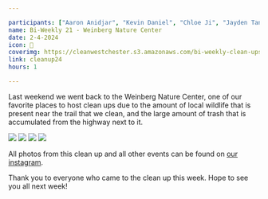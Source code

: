 ```yaml
---

participants: ["Aaron Anidjar", "Kevin Daniel", "Chloe Ji", "Jayden Tang", "Rick Yang"]
name: Bi-Weekly 21 - Weinberg Nature Center
date: 2-4-2024
icon: 🌳
coverimg: https://cleanwestchester.s3.amazonaws.com/bi-weekly-clean-ups/clean-up-25/cleanup24-5.jpg
link: cleanup24
hours: 1

---
```


Last weekend we went back to the Weinberg Nature Center, one of our favorite places to host clean ups due to the amount of local wildlife that is present near the trail that we clean, and the large amount of trash that is accumulated from the highway next to it.

![](https://cleanwestchester.s3.amazonaws.com/bi-weekly-clean-ups/clean-up-25/cleanup24-4.jpg)
![](https://cleanwestchester.s3.amazonaws.com/bi-weekly-clean-ups/clean-up-25/cleanup24-1.jpg)
![](https://cleanwestchester.s3.amazonaws.com/bi-weekly-clean-ups/clean-up-25/cleanup24-2.jpg)
![](https://cleanwestchester.s3.amazonaws.com/bi-weekly-clean-ups/clean-up-25/cleanup24-3.jpg)

All photos from this clean up and all other events can be found on [our instagram](https://www.instagram.com/cleanwestchester/).

Thank you to everyone who came to the clean up this week. Hope to see you all next week!